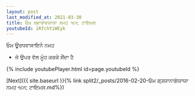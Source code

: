 ```yaml
---
layout: post
last_modified_at: 2021-03-30
title: ਓਮ ਸ੍ਵਾਭਾਵਯਾਯਾ ਨਮਹ ੧੦੮ ਟਾਇਮਸ
youtubeId: iRfchYiWEyk
---
```

 
 
 ਓਮ ਊਰਧਵਾਸਾਇਨੇ ਨਮਹ  
 
 -  ਜੋ ਉਪਰ ਵੱਲ ਮੂੰਹ ਕਰਕੇ ਸੌਂਦਾ ਹੈ 
 
  
 
  
 
 
 
 
 
 


{% include youtubePlayer.html id=page.youtubeId %}
 
[Next]({{ site.baseurl }}{% link  split2/_posts/2016-02-20-ਓਮ ਗ੍ਯ੍ਯਾਨਾਗੰਯਾਯਾ ਨਮਹ ੧੦੮ ਟਾਇਮਸ.md%})
 
